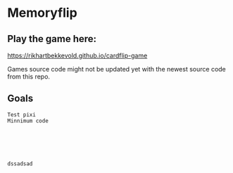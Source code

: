 # Memoryflip


## Play the game here: ##
https://rikhartbekkevold.github.io/cardflip-game

Games source code might not be updated yet with the newest source code from this repo.



## Goals ##

    Test pixi
    Minnimum code






    dssadsad
